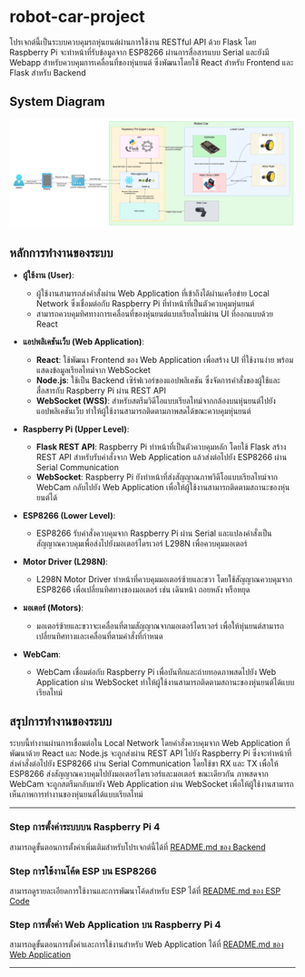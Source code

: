 # robot-car-project

โปรเจกต์นี้เป็นระบบควบคุมรถหุ่นยนต์ผ่านการใช้งาน RESTful API ด้วย Flask โดย Raspberry Pi จะทำหน้าที่รับข้อมูลจาก ESP8266 ผ่านการสื่อสารแบบ Serial และยังมี Webapp สำหรับควบคุมการเคลื่อนที่ของหุ่นยนต์ ซึ่งพัฒนาโดยใช้ React สำหรับ Frontend และ Flask สำหรับ Backend

## System Diagram
![image](/readme-picture/system-diagram.png)

## หลักการทำงานของระบบ

- **ผู้ใช้งาน (User)**:
    - ผู้ใช้งานสามารถส่งคำสั่งผ่าน Web Application ที่เข้าถึงได้ผ่านเครือข่าย Local Network ซึ่งเชื่อมต่อกับ Raspberry Pi ที่ทำหน้าที่เป็นตัวควบคุมหุ่นยนต์
    - สามารถควบคุมทิศทางการเคลื่อนที่ของหุ่นยนต์แบบเรียลไทม์ผ่าน UI ที่ออกแบบด้วย React

- **แอปพลิเคชันเว็บ (Web Application)**:
    - **React**: ใช้พัฒนา Frontend ของ Web Application เพื่อสร้าง UI ที่ใช้งานง่าย พร้อมแสดงข้อมูลเรียลไทม์จาก WebSocket
    - **Node.js**: ใช้เป็น Backend เซิร์ฟเวอร์ของแอปพลิเคชัน ซึ่งจัดการคำสั่งของผู้ใช้และสื่อสารกับ Raspberry Pi ผ่าน REST API
    - **WebSocket (WSS)**: สำหรับสตรีมวิดีโอแบบเรียลไทม์จากกล้องบนหุ่นยนต์ไปยังแอปพลิเคชันเว็บ ทำให้ผู้ใช้งานสามารถติดตามภาพสดได้ขณะควบคุมหุ่นยนต์

- **Raspberry Pi (Upper Level)**:
    - **Flask REST API**: Raspberry Pi ทำหน้าที่เป็นตัวควบคุมหลัก โดยใช้ Flask สร้าง REST API สำหรับรับคำสั่งจาก Web Application แล้วส่งต่อไปยัง ESP8266 ผ่าน Serial Communication
    - **WebSocket**: Raspberry Pi ยังทำหน้าที่ส่งสัญญาณภาพวิดีโอแบบเรียลไทม์จาก WebCam กลับไปยัง Web Application เพื่อให้ผู้ใช้งานสามารถติดตามสถานะของหุ่นยนต์ได้

- **ESP8266 (Lower Level)**:
    - ESP8266 รับคำสั่งควบคุมจาก Raspberry Pi ผ่าน Serial และแปลงคำสั่งเป็นสัญญาณควบคุมเพื่อส่งไปยังมอเตอร์ไดรเวอร์ L298N เพื่อควบคุมมอเตอร์

- **Motor Driver (L298N)**:
    - L298N Motor Driver ทำหน้าที่ควบคุมมอเตอร์ซ้ายและขวา โดยใช้สัญญาณควบคุมจาก ESP8266 เพื่อเปลี่ยนทิศทางของมอเตอร์ เช่น เดินหน้า ถอยหลัง หรือหยุด

- **มอเตอร์ (Motors)**:
    - มอเตอร์ซ้ายและขวาจะเคลื่อนที่ตามสัญญาณจากมอเตอร์ไดรเวอร์ เพื่อให้หุ่นยนต์สามารถเปลี่ยนทิศทางและเคลื่อนที่ตามคำสั่งที่กำหนด

- **WebCam**:
    - WebCam เชื่อมต่อกับ Raspberry Pi เพื่อบันทึกและถ่ายทอดภาพสดไปยัง Web Application ผ่าน WebSocket ทำให้ผู้ใช้งานสามารถติดตามสถานะของหุ่นยนต์ได้แบบเรียลไทม์

## สรุปการทำงานของระบบ

ระบบนี้ทำงานผ่านการเชื่อมต่อใน Local Network โดยคำสั่งควบคุมจาก Web Application ที่พัฒนาด้วย React และ Node.js จะถูกส่งผ่าน REST API ไปยัง Raspberry Pi ซึ่งจะทำหน้าที่ส่งคำสั่งต่อไปยัง ESP8266 ผ่าน Serial Communication โดยใช้ขา RX และ TX เพื่อให้ ESP8266 ส่งสัญญาณควบคุมไปยังมอเตอร์ไดรเวอร์และมอเตอร์ ขณะเดียวกัน ภาพสดจาก WebCam จะถูกสตรีมกลับมายัง Web Application ผ่าน WebSocket เพื่อให้ผู้ใช้งานสามารถเห็นภาพการทำงานของหุ่นยนต์ได้แบบเรียลไทม์

---

### Step การตั้งค่าระบบบน Raspberry Pi 4

สามารถดูขั้นตอนการตั้งค่าเพิ่มเติมสำหรับโปรเจกต์นี้ได้ที่ [README.md ของ Backend](/back-end/README.md)

### Step การใช้งานโค้ด ESP บน ESP8266

สามารถดูรายละเอียดการใช้งานและการพัฒนาโค้ดสำหรับ ESP ได้ที่ [README.md ของ ESP Code](/esp-code/README.md)

### Step การตั้งค่า Web Application บน Raspberry Pi 4

สามารถดูขั้นตอนการตั้งค่าและการใช้งานสำหรับ Web Application ได้ที่ [README.md ของ Web Application](/robot-webapp/README.md)

---




